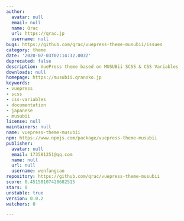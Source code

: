 ```yaml
---
author:
  avatar: null
  email: null
  name: Qrac
  url: https://qrac.jp
  username: null
bugs: https://github.com/qrac/vuepress-theme-musubii/issues
category: theme
date: '2020-07-03T02:14:32.003Z'
deprecated: false
description: VuePress theme based on MUSUBii SCSS & CSS Variables
downloads: null
homepage: https://musubii.qranoko.jp
keywords:
- vuepress
- scss
- css-variables
- documentation
- japanese
- musubii
license: null
maintainers: null
name: vuepress-theme-musubii
npm: https://www.npmjs.com/package/vuepress-theme-musubii
publisher:
  avatar: null
  email: 173581251@qq.com
  name: null
  url: null
  username: wenfangcao
repository: https://github.com/qrac/vuepress-theme-musubii
score: 0.45158107428682515
stars: 0
unstable: true
version: 0.0.2
watchers: 0

---
```



